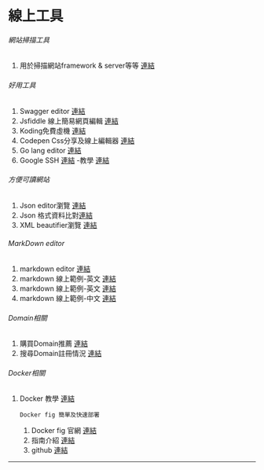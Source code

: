 # 線上工具
###### 網站掃描工具
1. 用於掃描網站framework & server等等 [連結](http://builtwith.com/)

###### 好用工具
1. Swagger editor [連結](http://editor.swagger.io/#/)
2. Jsfiddle 線上簡易網頁編輯 [連結](http://jsfiddle.net/)
3. Koding免費虛機 [連結](https://koding.com/IDE/koding-vm-0/my-workspace)
4. Codepen Css分享及線上編輯器 [連結](http://codepen.io/)
5. Go lang editor [連結](https://tour.golang.org/welcome/1)
6. Google SSH [連結](https://chrome.google.com/webstore/detail/secure-shell/pnhechapfaindjhompbnflcldabbghjo?hl=en)
-教學 [連結](http://www.puritys.me/docs-blog/article-151-Chrome-SSH-Client-%E5%8F%96%E4%BB%A3-putty.html)

###### 方便可讀網站
1. Json editor瀏覽 [連結](http://jsoneditoronline.org/)
2. Json 格式資料比對[連結](http://benjamine.github.io/jsondiffpatch/demo/index.html)
3. XML beautifier瀏覽 [連結](http://xmlbeautifier.com/)

###### MarkDown editor
1. markdown editor [連結](http://dillinger.io/#)
2. markdown 線上範例-英文 [連結](https://guides.github.com/features/mastering-markdown/)
3. markdown 線上範例-英文 [連結](http://daringfireball.net/projects/markdown/syntax)
4. markdown 線上範例-中文 [連結](http://markdown.tw/)

###### Domain相關
1. 購買Domain推薦 [連結](https://www.godaddy.com/)
2. 搜尋Domain註冊情況 [連結](https://www.onlydomains.com/domain/frontSearch)

###### Docker相關
1. Docker 教學 [連結](http://philipzheng.gitbooks.io/docker_practice/content/index.html)

    `Docker fig 簡單及快速部署`
    1. Docker fig 官網 [連結](http://www.fig.sh/)
    2. 指南介紹 [連結](http://www.infoq.com/cn/articles/docker-build-development-environment-based-on-fig)
    3. github [連結](https://github.com/docker/compose)

    
---
